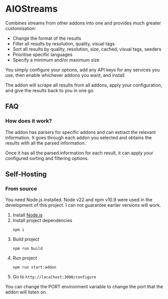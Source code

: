 # AIOStreams

Combines streams from other addons into one and provides much greater customisation: 
- Change the format of the resutls
- Filter all results by resolution, quality, visual tags.
- Sort all results by quality, resolution, size, cached, visual tags, seeders
- Prioritise specific languages
- Specify a minimum and/or maximum size

You simply configure your options, add any API keys for any services you use, then enable whichever addons you want, and install. 

The addon will scrape all results from all addons, apply your configuration, and give the results back to you in one go. 

## FAQ

### How does it work? 

The addon has parsers for specific addons and can extract the relevant information. 
It goes through each addon you selected and obtains the results with all the parsed information. 

Once it has all the parsed information for each result, it can apply your configured sorting and filtering options. 

## Self-Hosting

### From source 

You need Node.js installed. Node v22 and npm v10.9 were used in the development of this project. I can not guarantee earlier versions will work.

1. Install [Node.js](https://nodejs.org/en/download/prebuilt-installer/current)
2. Install project dependencies
   ```
   npm i
   ```
3. Build project
   ```
   npm run build
   ```
4. Run project
   ```
   npm run start:addon
   ```
5. Go to `http://localhost:3000/configure`

You can change the PORT environment variable to change the port that the addon will listen on. 

